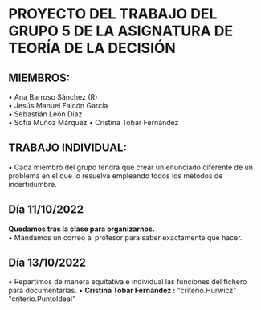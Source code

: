 # PROYECTO DEL TRABAJO DEL GRUPO 5 DE LA ASIGNATURA DE TEORÍA DE LA DECISIÓN
## MIEMBROS:
• Ana Barroso Sánchez (R)  
• Jesús Manuel Falcón García  
• Sebastián León Díaz  
• Sofía Muñoz Márquez
• Cristina Tobar Fernández  
## TRABAJO INDIVIDUAL:
• Cada miembro del grupo tendrá que crear un enunciado diferente de un problema en el
que lo resuelva empleando todos los métodos de incertidumbre.
## Día 11/10/2022
**Quedamos tras la clase para organizarnos.** <br>
• Mandamos un correo al profesor para saber exactamente qué hacer.<br>
## Día 13/10/2022
• Repartimos de manera equitativa e individual las funciones del fichero para documentarlas.
    • **Cristina Tobar Fernández :** "criterio.Hurwicz" "criterio.PuntoIdeal"
